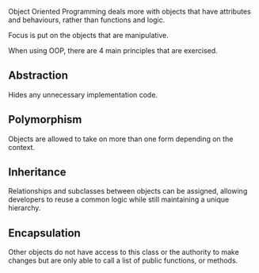 Object Oriented Programming deals more with objects that have attributes and behaviours, rather than functions and logic.

Focus is put on the objects that are manipulative.

When using OOP, there are 4 main principles that are exercised.

## Abstraction

Hides any unnecessary implementation code.

## Polymorphism

Objects are allowed to take on more than one form depending on the context.

## Inheritance

Relationships and subclasses between objects can be assigned, 
allowing developers to reuse a common logic while still maintaining a unique hierarchy.

## Encapsulation

 Other objects do not have access to this class or the authority to make changes 
 but are only able to call a list of public functions, or methods.

